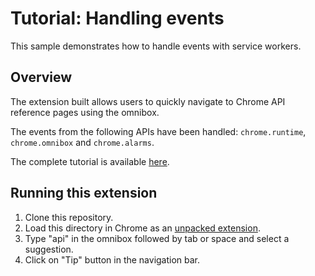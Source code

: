 # Tutorial: Handling events

This sample demonstrates how to handle events with service workers.

## Overview

The extension built allows users to quickly navigate to Chrome API reference pages using the omnibox.

The events from the following APIs have been handled: `chrome.runtime`, `chrome.omnibox` and `chrome.alarms`.

The complete tutorial is available [here](https://developer.chrome.com/docs/extensions/get-started/tutorial/service-worker-events).

## Running this extension

1. Clone this repository.
2. Load this directory in Chrome as an [unpacked extension](https://developer.chrome.com/docs/extensions/mv3/getstarted/development-basics/#load-unpacked).
3. Type "api" in the omnibox followed by tab or space and select a suggestion.
4. Click on "Tip" button in the navigation bar.
